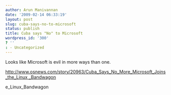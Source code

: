 ```yaml
---
author: Arun Manivannan
date: '2009-02-14 06:33:19'
layout: post
slug: cuba-says-no-to-microsoft
status: publish
title: Cuba says "No" to Microsoft
wordpress_id: '300'
? ''
: - Uncategorized
---
```


Looks like Microsoft is evil in more ways than one.

[http://www.osnews.com/story/20963/Cuba_Says_No_More_Microsoft_Joins_the_Linux
_Bandwagon][1]

   [1]: http://www.osnews.com/story/20963/Cuba_Says_No_More_Microsoft_Joins_th
e_Linux_Bandwagon

